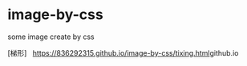 # image-by-css
some image create by css

[梯形]   <https://836292315.github.io/image-by-css/tixing.html>github.io


